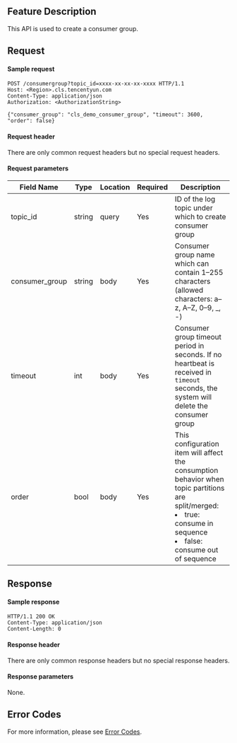 ## Feature Description

This API is used to create a consumer group.

## Request

#### Sample request

```shell
POST /consumergroup?topic_id=xxxx-xx-xx-xx-xxxx HTTP/1.1
Host: <Region>.cls.tencentyun.com
Content-Type: application/json
Authorization: <AuthorizationString>

{"consumer_group": "cls_demo_consumer_group", "timeout": 3600, "order": false}
```

#### Request header

There are only common request headers but no special request headers.

#### Request parameters

| Field Name | Type | Location | Required | Description |
| -------------- | ------ | ----- | -------- | ------------------------------------------------------------ |
| topic_id       | string            | query | Yes       | ID of the log topic under which to create consumer group            |
| consumer_group    | string | body  | Yes | Consumer group name which can contain 1–255 characters (allowed characters: a–z, A–Z, 0–9, _, -) |
| timeout        | int    | body  | Yes       | Consumer group timeout period in seconds. If no heartbeat is received in `timeout` seconds, the system will delete the consumer group |
| order          | bool   | body  | Yes       | This configuration item will affect the consumption behavior when topic partitions are split/merged: <br><li>true: consume in sequence <br><li>false: consume out of sequence |



## Response

#### Sample response

```shell
HTTP/1.1 200 OK
Content-Type: application/json
Content-Length: 0
```

#### Response header

There are only common response headers but no special response headers.

#### Response parameters

None.

## Error Codes

For more information, please see [Error Codes](https://intl.cloud.tencent.com/document/product/614/12402).
